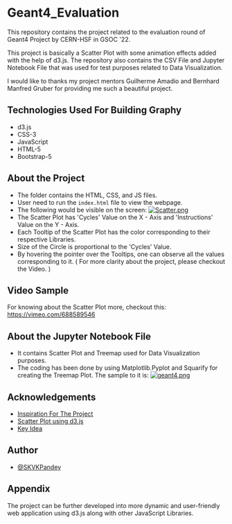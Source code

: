 

# Geant4_Evaluation

This repository contains the project related to the evaluation round of Geant4 Project by CERN-HSF in GSOC '22.  

This project is basically a Scatter Plot with some animation effects added with the help of d3.js. The repository also contains the CSV File and Jupyter Notebook File that was used for test purposes related to Data Visualization.  

I would like to thanks my project mentors Guilherme Amadio and Bernhard Manfred Gruber for providing me such a beautiful project. 




## Technologies Used For Building Graphy
- d3.js
- CSS-3
- JavaScript
- HTML-5
- Bootstrap-5

## About the Project

- The folder contains the HTML, CSS, and JS files.
- User need to run the `index.html` file to view the webpage.
- The following would be visible on the screen:
[![Scatter.png](https://i.postimg.cc/d12NCRH2/Scatter.png)](https://postimg.cc/8JCbQvVc)
- The Scatter Plot has 'Cycles' Value on the X - Axis and 'Instructions' Value on the Y - Axis.
- Each Tooltip of the Scatter Plot has the color corresponding to their respective Libraries.
- Size of the Circle is proportional to the 'Cycles' Value.
- By hovering the pointer over the Tooltips, one can observe all the values corresponding to it. ( For more clarity about the project, please checkout the Video. )

## Video Sample

For knowing about the Scatter Plot more, checkout this: https://vimeo.com/688589546

## About the Jupyter Notebook File

- It contains Scatter Plot and Treemap used for Data Visualization purposes.
- The coding has been done by using Matplotlib.Pyplot and Squarify for creating the Treemap Plot. The sample to it is:
[![geant4.png](https://i.postimg.cc/XY9smkWT/geant4.png)](https://postimg.cc/dhtRTdLB)


## Acknowledgements

 - [Inspiration For The Project](https://summerofcode.withgoogle.com/archive/2021/organizations/6240588592054272)
 - [Scatter Plot using d3.js](https://www.d3-graph-gallery.com/graph/scatter_tooltip.html)
 - [Key Idea](http://bl.ocks.org/jfreels/6816504)


## Author

- [@SKVKPandey](https://github.com/SKVKPandey)



## Appendix

The project can be further developed into more dynamic and user-friendly web application using d3.js along with other JavaScript Libraries. 


